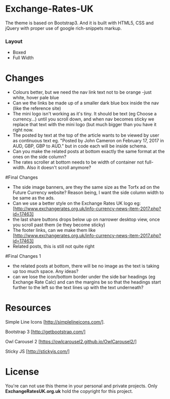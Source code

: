 # Exchange-Rates-UK
The theme is based on Bootstrap3. And it is built with HTML5, CSS and jQuery with proper use of google rich-snippets markup.

### Layout
* Boxed
* Full Width


# Changes
- Colours better, but we need the nav link text not to be orange -just white, hover pale blue 
- Can we the links be made up of a smaller dark blue box inside the nav (like the reference site)
- The mini logo isn't working as it's tiny. It should be text (eg Choose a currency...) until you scroll down, and when nav becomes sticky we replace that text with the mini logo (but much bigger than you have it right now.
- The posted by text at the top of the article wants to be viewed by user as continuous text eg. "Posted by John Cameron on February 17, 2017 in AUD, GBP, GBP to AUD." but in code each will be inside schema.
- Can you make the related posts at bottom exactly the same format at the ones on the side column?
- The rates scroller at bottom needs to be width of container not full-width. Also it doesn't scroll anymore?


#Final Changes
- The side image banners, are they the same size as the Torfx ad on the Future Currency website? Reason being, I want the side column width to be same as the ads.
- Can we use a better style on the Exchange Rates UK logo eg: [http://www.exchangerates.org.uk/info-currency-news-item-2017.php?id=17463]
- the last share buttons drops below up on narrower desktop view, once you scroll past them (ie they become sticky)
- The footer links, can we make them like [http://www.exchangerates.org.uk/info-currency-news-item-2017.php?id=17463]
- Related posts, this is still not quite right


#Final Changes 1
- the related posts at bottom, there will be no image as the text is taking up too much space. Any ideas?
- can we lose the icon/bottom border under the side bar headings (eg Exchange Rate Calc) and can the margins be so that the headings start further to the left so the text lines up with the text underneath?


# Resources
Simple Line Icons [http://simplelineicons.com/].

Bootstrap 3 [http://getbootstrap.com/]

Owl Carousel 2 [https://owlcarousel2.github.io/OwlCarousel2/]

Sticky JS [http://stickyjs.com/]

# License
You're can not use this theme in your personal and private projects. Only **ExchangeRatesUK.org.uk** hold the copyright for this project.
